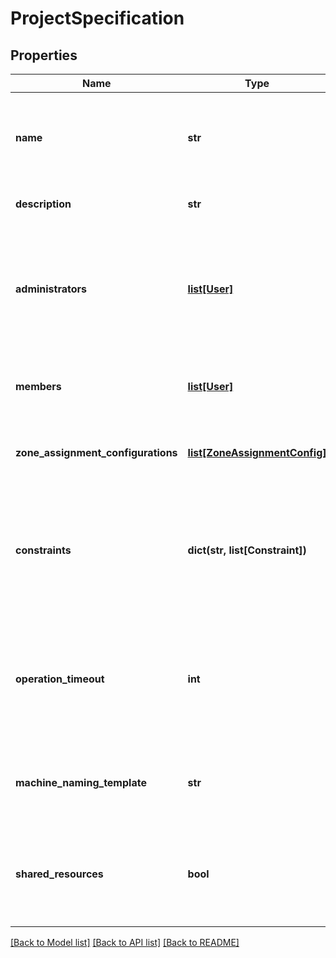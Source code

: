 # ProjectSpecification

## Properties
Name | Type | Description | Notes
------------ | ------------- | ------------- | -------------
**name** | **str** | A human-friendly name used as an identifier in APIs that support this option. | 
**description** | **str** | A human-friendly description. | [optional] 
**administrators** | [**list[User]**](User.md) | List of administrator users associated with the project. Only administrators can manage project&#x27;s configuration. | [optional] 
**members** | [**list[User]**](User.md) | List of member users associated with the project.  | [optional] 
**zone_assignment_configurations** | [**list[ZoneAssignmentConfig]**](ZoneAssignmentConfig.md) | List of configurations for zone assignment to a project. | [optional] 
**constraints** | **dict(str, list[Constraint])** | List of storage, network and extensibility constraints to be applied when provisioning through this project. | [optional] 
**operation_timeout** | **int** | The timeout that should be used for Blueprint operations and Provisioning tasks. The timeout is in seconds | [optional] 
**machine_naming_template** | **str** | The naming template to be used for machines provisioned in this project | [optional] 
**shared_resources** | **bool** | Specifies whether the resources in this projects are shared or not. If not set default will be used. | [optional] 

[[Back to Model list]](../README.md#documentation-for-models) [[Back to API list]](../README.md#documentation-for-api-endpoints) [[Back to README]](../README.md)


